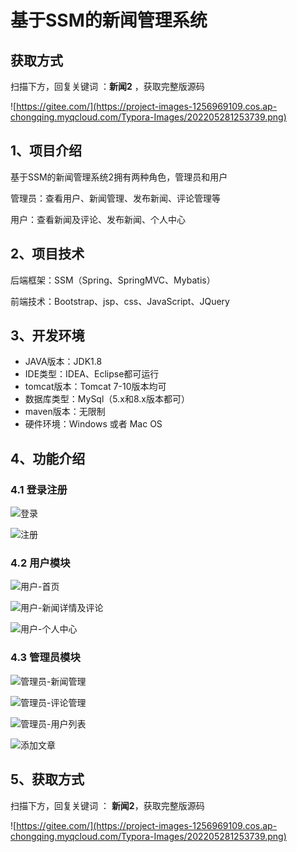 # 基于SSM的新闻管理系统

## 获取方式

扫描下方，回复关键词  ：**新闻2** ，获取完整版源码

![https://gitee.com/](https://project-images-1256969109.cos.ap-chongqing.myqcloud.com/Typora-Images/202205281253739.png)

## 1、项目介绍

基于SSM的新闻管理系统2拥有两种角色，管理员和用户

管理员：查看用户、新闻管理、发布新闻、评论管理等

用户：查看新闻及评论、发布新闻、个人中心


## 2、项目技术

后端框架：SSM（Spring、SpringMVC、Mybatis）

前端技术：Bootstrap、jsp、css、JavaScript、JQuery

## 3、开发环境

- JAVA版本：JDK1.8
- IDE类型：IDEA、Eclipse都可运行
- tomcat版本：Tomcat 7-10版本均可
- 数据库类型：MySql（5.x和8.x版本都可） 
- maven版本：无限制
- 硬件环境：Windows 或者 Mac OS


## 4、功能介绍

### 4.1 登录注册

![登录](https://project-images-1256969109.cos.ap-chongqing.myqcloud.com/Typora-Images/202208092250759.jpg)

![注册](https://project-images-1256969109.cos.ap-chongqing.myqcloud.com/Typora-Images/202208092250640.jpg)

### 4.2 用户模块

![用户-首页](https://project-images-1256969109.cos.ap-chongqing.myqcloud.com/Typora-Images/202208092250001.jpg)

![用户-新闻详情及评论](https://project-images-1256969109.cos.ap-chongqing.myqcloud.com/Typora-Images/202208092250463.jpg)

![用户-个人中心](https://project-images-1256969109.cos.ap-chongqing.myqcloud.com/Typora-Images/202208092250618.jpg)

### 4.3 管理员模块

![管理员-新闻管理](https://project-images-1256969109.cos.ap-chongqing.myqcloud.com/Typora-Images/202208092250823.jpg)

![管理员-评论管理](https://project-images-1256969109.cos.ap-chongqing.myqcloud.com/Typora-Images/202208092250393.jpg)

![管理员-用户列表](https://project-images-1256969109.cos.ap-chongqing.myqcloud.com/Typora-Images/202208092250403.jpg)

![添加文章](https://project-images-1256969109.cos.ap-chongqing.myqcloud.com/Typora-Images/202208092250832.jpg)

## 5、获取方式

扫描下方，回复关键词  ： **新闻2**，获取完整版源码



![https://gitee.com/](https://project-images-1256969109.cos.ap-chongqing.myqcloud.com/Typora-Images/202205281253739.png)

